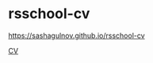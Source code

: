 # rsschool-cv

https://sashagulnov.github.io/rsschool-cv

[CV](https://sashagulnov.github.io/rsschool-cv)
